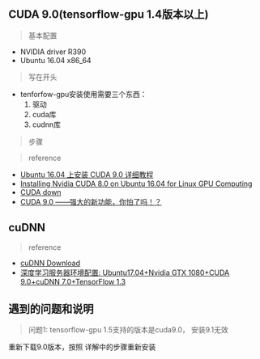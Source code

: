 ## CUDA 9.0(tensorflow-gpu 1.4版本以上)

> 基本配置
* NVIDIA driver R390 
* Ubuntu 16.04 x86_64

> 写在开头
* tenforfow-gpu安装使用需要三个东西：
    1. 驱动
    2. cuda库
    3. cudnn库

> 步骤


> reference 
* [Ubuntu 16.04 上安装 CUDA 9.0 详细教程](http://blog.csdn.net/qlulibin/article/details/78714596)
* [Installing Nvidia CUDA 8.0 on Ubuntu 16.04 for Linux GPU Computing](https://www.linkedin.com/pulse/installing-nvidia-cuda-80-ubuntu-1604-linux-gpu-new-victor)
* [CUDA down](https://developer.nvidia.com/cuda-downloads?target_os=Linux&target_arch=x86_64&target_distro=Ubuntu&target_version=1604&target_type=runfilelocal)
* [CUDA 9.0 ——强大的新功能，你怕了吗！？](http://www.sohu.com/a/144770463_804770)


## cuDNN
> reference 
* [cuDNN Download ](https://developer.nvidia.com/rdp/cudnn-download)
* [深度学习服务器环境配置: Ubuntu17.04+Nvidia GTX 1080+CUDA 9.0+cuDNN 7.0+TensorFlow 1.3](http://www.cnblogs.com/lantingg/p/7884283.html)


## 遇到的问题和说明

> 问题1: tensorflow-gpu 1.5支持的版本是cuda9.0， 安装9.1无效

重新下载9.0版本，按照 详解中的步骤重新安装

